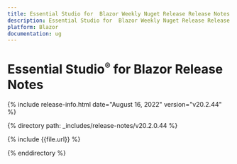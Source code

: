```yaml
---
title: Essential Studio for  Blazor Weekly Nuget Release Release Notes  
description: Essential Studio for  Blazor Weekly Nuget Release Release Notes 
platform: Blazor
documentation: ug
---
```


# Essential Studio<sup style="font-size:70%">&reg;</sup> for  Blazor  Release Notes  

{% include release-info.html date="August 16, 2022"  version="v20.2.44" %} 

{% directory path: _includes/release-notes/v20.2.0.44 %}

{% include {{file.url}} %}

{% enddirectory %}
